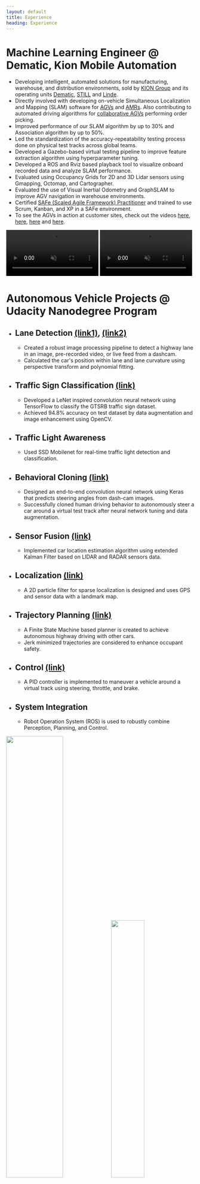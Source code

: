 ```yaml
---
layout: default
title: Experience
heading: Experience
---
```



# Machine Learning Engineer @ Dematic, Kion Mobile Automation
- Developing intelligent, automated solutions for manufacturing, warehouse, and distribution environments, sold by [KION Group](https://www.kiongroup.com/en/About-us/KION-at-a-glance/) and its operating units [Dematic](https://www.dematic.com/en-us/products/products-overview/agv-systems/), [STILL](https://www.still.de/en-DE/intralogistics-systems/automation-systems.html) and [Linde](https://www.linde-mh.com/en/Product-Finder/index.html?productTypes[]=2368). 
- Directly involved with developing on-vehicle Simultaneous Localization and Mapping (SLAM) software for [AGVs](https://www.kiongroup.com/en/News-Stories/Stories/Automation/Story-Detail_19968.html) and [AMRs](https://www.kiongroup.com/en/News-Stories/Stories/Growing-in-China/Story-Detail_34432.html). Also contributing to automated driving algorithms for [collaborative AGVs](https://www.kiongroup.com/en/News-Stories/Press-Releases/Press-Releases-Detail.html?id=33024&type=internal&title=Excellent%20picking%20performance:%20STILL%20OPX%20iGo%20neo%20triumphs%20at%20Telematics%20Award) performing order picking.
- Improved performance of our SLAM algorithm by up to 30% and Association algorithm by up to 50%.
- Led the standardization of the accuracy-repeatability testing process done on physical test tracks across global teams.
- Developed a Gazebo-based virtual testing pipeline to improve feature extraction algorithm using hyperparameter tuning.
- Developed a ROS and Rviz based playback tool to visualize onboard recorded data and analyze SLAM performance.
- Evaluated using Occupancy Grids for 2D and 3D Lidar sensors using Gmapping, Octomap, and Cartographer.
- Evaluated the use of Visual Inertial Odometry and GraphSLAM to improve AGV navigation in warehouse environments.
- Certified [SAFe (Scaled Agile Framework) Practitioner](https://www.youracclaim.com/go/eCNozIcD) and trained to use Scrum, Kanban, and XP in a SAFe environment.
- To see the AGVs in action at customer sites, check out the videos [here](https://www.youtube.com/watch?v=qnB6AhUDGwE), [here](https://www.youtube.com/watch?v=kYLGAisXTNk&feature=emb_title), [here](https://www.youtube.com/watch?v=MRJD1L6-Q1M) and [here](https://www.youtube.com/watch?v=KZww5lcbfNk&t=85s).

<div class="center">
    <video autoplay loop playsinline muted style="width:49%;">
        <!--https://www.youtube.com/watch?v=_zAH9TiMPgU-->
        <source src="../assets/experience/AGVs.mp4" type="video/mp4">
        Your browser does not support the video tag.
    </video>
    <video autoplay loop playsinline muted style="width:49%;">
        <source src="../assets/experience/AMRs.mp4" type="video/mp4">
        Your browser does not support the video tag.
    </video>
</div>



# Autonomous Vehicle Projects @ Udacity Nanodegree Program 
- ## Lane Detection [(link1)](https://github.com/ssharma1991/autonomous-car-basic-lane-detection), [(link2)](https://github.com/ssharma1991/autonomous-car-advanced-lane-detection)
    - Created a robust image processing pipeline to detect a highway lane in an image, pre-recorded video, or live feed from a dashcam.
    - Calculated the car's position within lane and lane curvature using perspective transform and polynomial fitting.

- ## Traffic Sign Classification [(link)](https://github.com/ssharma1991/autonomous-car-traffic-sign-classification)
    - Developed a LeNet inspired convolution neural network using TensorFlow to classify the GTSRB traffic sign dataset.
    - Achieved 94.8% accuracy on test dataset by data augmentation and image enhancement using OpenCV.

- ## Traffic Light Awareness
    - Used SSD Mobilenet for real-time traffic light detection and classification.

- ## Behavioral Cloning [(link)](https://github.com/ssharma1991/autonomous-car-behavioral-cloning)
    - Designed an end-to-end convolution neural network using Keras that predicts steering angles from dash-cam images.
    - Successfully cloned human driving behavior to autonomously steer a car around a virtual test track after neural network tuning and data augmentation.

- ## Sensor Fusion [(link)](https://github.com/ssharma1991/autonomous-car-sensor-fusion)
    - Implemented car location estimation algorithm using extended Kalman Filter based on LIDAR and RADAR sensors data.

- ## Localization [(link)](https://github.com/ssharma1991/autonomous-car-localization)
    - A 2D particle filter for sparse localization is designed and uses GPS and sensor data with a landmark map.

- ## Trajectory Planning [(link)](https://github.com/ssharma1991/autonomous-car-highway-driving)
    - A Finite State Machine based planner is created to achieve autonomous highway driving with other cars.
    - Jerk minimized trajectories are considered to enhance occupant safety.

- ## Control [(link)](https://github.com/ssharma1991/autonomous-car-PID-control)
    - A PID controller is implemented to maneuver a vehicle around a virtual track using steering, throttle, and brake. 

- ## System Integration
    - Robot Operation System (ROS) is used to robustly combine Perception, Planning, and Control.

<div class="center">
    <img src="../assets/experience/car1_behavioral_cloning.gif" style="width:55%;">
    <img src="../assets/experience/car2_highway_driving.gif" style="width:42%;">
</div>
<div class="center">
    <img src="../assets/experience/car3_basic_lane.gif" style="width:37%;">
    <img src="../assets/experience/car4_PID.gif" style="width:26.5%;">
    <img src="../assets/experience/car5_sensor_fusion.gif" style="width:33%;">
</div>
<br />


# Research Assistant @ CAD Innovation and Engineering Lab
- ## Robotics
    - Developed [SnappyXO](http://snappyxo.com/), a laser-cut design-driven robotics platform that enables designing mechanisms, structures, and robots. It has successfully raised $16K+ on [Indiegogo](https://www.indiegogo.com/projects/snappyxo-a-design-driven-robotics-education-kit) for a crowdfunding campaign.
    - Organized workshop "Designing, Prototyping and Programming Robot Motions using MotionGen and SnappyXO" at [IDETC 2018](https://archive.asme.org/events/idetccie2018/program/workshops-tutorials) and "Kinematic Summer School" at [IDETC 2019](https://sites.google.com/stonybrook.edu/2019kiss).
    - Mentored multiple teams, as part of the Vertically Integrated Projects [(VIP)](https://www.stonybrook.edu/commcms/vertically-integrated-projects/teams/_team_page/team_page.php?team=Robotics-driven%20Engineering%20Design%20Exploration) program, for Robotics-driven Engineering Design Exploration. Some of the projects were Walking Robots, Self-driving Car, Sumo/Battle Bot, Biomimetic Robots, Drones and Bots with Arduino alternative microcontrollers.
    - Assisted in developing and improving [Rehabilitation Robots](https://www.stonybrook.edu/commcms/mobilityassist/) for sit-to-stand assist and gait correction. 
    - Collaborated with [ROAR lab](https://roar.me.columbia.edu/home) at Columbia University on the design of spatial robots for neck rehabilitation. 
    <!-- -include images/videos of multi-DoF spatial platform or robotic arm simulation. -->
    <!-- -Used Xbox Kinect to detect 2D hand pose and synthesized planar mechanisms with similar motion. -->

    <div class="center">
    <img src="../assets/experience/snappyxo1.gif" style="width:42%;">
    <img src="../assets/experience/snappyxo2.gif" style="width:56%;">
    </div>
    <br />


- ## Mechanism Design Software [(link)](https://github.com/ssharma1991/MotionGen-Server)
    - Developing a Computational Framework for Data-Driven Mechanism Design Innovation supported by $450K [NSF grant](https://nsf.gov/awardsearch/showAward?AWD_ID=1563413).
    - Created [MotionGen](https://www.stonybrook.edu/commcms/motiongen/) a web-based mechanism design framework. Try it out [here](http://cadcam.eng.sunysb.edu/).
    - It uses MEAN (MongoDB, Express.js, Angular.js, Node.js) stack to create a RESTful web service based on MVC architecture. 
    - Both [iOS](https://apps.apple.com/us/app/motiongen/id1065657088) and [Android](https://play.google.com/store/apps/details?id=com.stonybrookuniversity.motiongen&hl=en&gl=US) apps have been created using Apache Cordova framework.

    <div class="center">
    <img src="../assets/experience/MotionGen1.gif" style="width:36%;">
    <img src="../assets/experience/MotionGen2.gif" style="width:32%;">
    <img src="../assets/experience/MotionGen3.gif" style="width:29%;">
    </div>
    

- ## Research and Algorithms
    - Path synthesis of mechanisms based on Fourier descriptor fitting using Nelder-Mead and Simulated Annealing optimization.
    - Mixed motion and path mechanism synthesis using optimal non-uniform DFT and Singular Value Decomposition.
    - Real-time simulation of planar, spherical, and spatial mechanisms with prismatic and revolute joints using Newton-Raphson optimization.
    - Developed unified planar, spherical, and spatial mechanisms synthesis techniques using Homotopy continuation method for simultaneous type and dimensional synthesis.
    - Developing machine learning based techniques for path synthesis using spatial platform linkages.
    
    <div class="center">
    <img src="../assets/experience/Simulation1.gif" style="width:48%;">
    <img src="../assets/experience/Simulation2.gif" style="width:50%;">
    </div>
    <div class="center">
    <img src="../assets/experience/MotionGen_Motion.gif" style="width:25%;">
    <img src="../assets/experience/MotionGen_path.gif" style="width:38%;">
    <img src="../assets/experience/MotionGen_Mixed.gif" style="width:34%;">
    </div>
    <div class="center">
    <img src="../assets/experience/Sph1.gif" style="width:34%;">
    <img src="../assets/experience/Sph2.gif" style="width:31%;">
    <img src="../assets/experience/Sph3.gif" style="width:31%;">
    </div>


# Product Design @ Vivonics, Inc.
- Coordinated with the design team on developing PMT Monitor, a portable medical headset that detects head trauma.
- Generated concepts for a mechanism that adjusts the interpupillary distance between the lenses focusing on manufacturability and robustness.

<div class="center">
    <img src="../assets/experience/vivonics_PMT1.jpg" style="width:70%;">
    <img src="../assets/experience/vivonics_PMT2.png" style="width:28.5%;">
</div>
<br />


# Design and Manufacturing @ Leviathan Energy
- Designed and manufactured a Hydro-kinetic turbine with an improved airfoil design which produces 50% more power in collaboration with Leviathan Energy.
- Created engineering models using Solidworks and Autodesk Inventor and fabricated parts by FDM based 3D printing.

<div class="center">
    <img src="../assets/experience/leviathan_blade1.png" style="width:53%;">
    <img src="../assets/experience/leviathan_blade2.jpg" style="width:45.5%;">
</div>
<br />


# Research Fellow @ IIIT Jabalpur
- Led a $70k+ research project funded by the Science and Engineering Research Board titled “Development of Additive-Subtractive Integrated Rapid Prototyping System for Improved Part Quality”.
- Spearheaded design and manufacturing teams to create a new hybrid 3D printing process using Pellet based Screw Extruder with CNC machines. Created Toolpath Planning strategies to manufacture CAD models using Hybrid Manufacturing techniques.

<div class="center">
    <img src="../assets/experience/JRF1.jpg" style="width:36%;">
    <img src="../assets/experience/JRF2.PNG" style="width:61.5%;">
</div>
<div class="center">
    <img src="../assets/experience/JRF3.jpg" style="width:99%;">
</div>
<br />

# Design @ Sara Sae
- Involved with product development of Hydraulic Tongs used in the oil and gas industry.
- Carried out Kinematic and Dynamic analysis to find the most probable failure regions.
<div class="center">
    <img src="../assets/experience/hydraulic_tongs.gif" style="width:43%;">
    <video autoplay loop playsinline muted style="width:56%;">
        <source src="../assets/experience/hydraulic_tongs.mp4" type="video/mp4">
        Your browser does not support the video tag.
    </video>
</div>
<br />